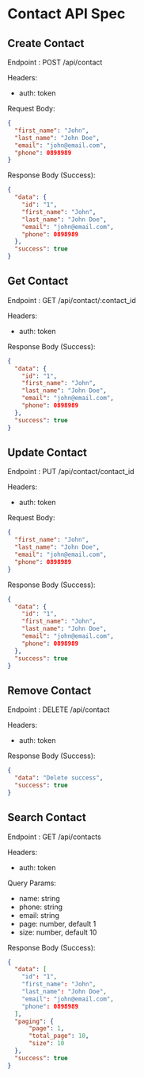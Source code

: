 # Contact API Spec

## Create Contact

Endpoint : POST /api/contact

Headers:

- auth: token

Request Body:

```json
{
  "first_name": "John",
  "last_name": "John Doe",
  "email": "john@email.com",
  "phone": 0898989
}
```

Response Body (Success):

```json
{
  "data": {
    "id": "1",
    "first_name": "John",
    "last_name": "John Doe",
    "email": "john@email.com",
    "phone": 0898989
  },
  "success": true
}
```

## Get Contact

Endpoint : GET /api/contact/:contact_id

Headers:

- auth: token

Response Body (Success):

```json
{
  "data": {
    "id": "1",
    "first_name": "John",
    "last_name": "John Doe",
    "email": "john@email.com",
    "phone": 0898989
  },
  "success": true
}
```

## Update Contact

Endpoint : PUT /api/contact/contact_id

Headers:

- auth: token

Request Body:

```json
{
  "first_name": "John",
  "last_name": "John Doe",
  "email": "john@email.com",
  "phone": 0898989
}
```

Response Body (Success):

```json
{
  "data": {
    "id": "1",
    "first_name": "John",
    "last_name": "John Doe",
    "email": "john@email.com",
    "phone": 0898989
  },
  "success": true
}
```

## Remove Contact

Endpoint : DELETE /api/contact

Headers:

- auth: token

Response Body (Success):

```json
{
  "data": "Delete success",
  "success": true
}
```

## Search Contact

Endpoint : GET /api/contacts

Headers:

- auth: token

Query Params:

- name: string
- phone: string
- email: string
- page: number, default 1
- size: number, default 10

Response Body (Success):

```json
{
  "data": [
    "id": "1",
    "first_name": "John",
    "last_name": "John Doe",
    "email": "john@email.com",
    "phone": 0898989
  ],
  "paging": {
      "page": 1,
      "total_page": 10,
      "size": 10
  },
  "success": true
}
```
